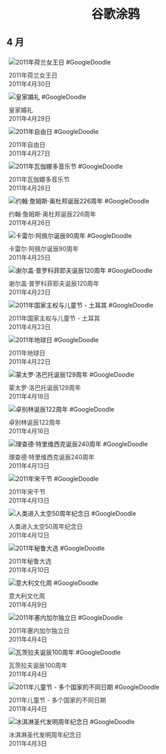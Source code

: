 
<h1 align="center"> 谷歌涂鸦 </h1>




## 4 月

<div class="image">


<img src="https://lh3.googleusercontent.com/fvRa1uof0R34ou0yWaUyDsy363WIsXSqOZ3jNVnSCPM0HHzXNNFQgK7OtX5aOXfxwiUluob5a47MNmisE4nq7N5v0JxQ5481b3DG6-3kkQ=s660" alt="2011年荷兰女王日 #GoogleDoodle" style="margin: 5px"/>
<div class="info" style="font-size: 14px; color:#333333; margin:5px"><div class="title">2011年荷兰女王日</div><div class="date">2011年4月30日</div></div>

<img src="//www.google.com/logos/2011/royalwedding11-hp.png" alt="皇家婚礼 #GoogleDoodle" style="margin: 5px"/>
<div class="info" style="font-size: 14px; color:#333333; margin:5px"><div class="title">皇家婚礼</div><div class="date">2011年4月29日</div></div>

<img src="https://lh3.googleusercontent.com/XPfYmdQX5A2wC4lDER2bhvplvYy4TKoJtPGrVjgAAUWLGiKso3wdKmVVSHqOkfXdcjrP9tJZsb_Uq0HgGXQ4tozo8Gxb6EpMfsjMcYvq=s660" alt="2011年自由日 #GoogleDoodle" style="margin: 5px"/>
<div class="info" style="font-size: 14px; color:#333333; margin:5px"><div class="title">2011年自由日</div><div class="date">2011年4月27日</div></div>

<img src="https://lh3.googleusercontent.com/N3fDdFNUDkL2YPh-u6bTiJt211FOpY7BubGI5bdRdIiGurZgwCW7sjZqhANUHQjoYFatfYT9k-YxHARPk037WOL99KEgXRNPuTEODMpP=s660" alt="2011年瓦伽娜多音乐节 #GoogleDoodle" style="margin: 5px"/>
<div class="info" style="font-size: 14px; color:#333333; margin:5px"><div class="title">2011年瓦伽娜多音乐节</div><div class="date">2011年4月26日</div></div>

<img src="https://lh3.googleusercontent.com/gJ8rCX_dPo0k5dztcQ153SVuKhS5TxPmJygWZMvrBpOZcpP1zoqSbdsPbENrV_-95Rv4kSUnNmjygwRfQ5l2uTYELY008AGc5n4lDe_-uA=s660" alt="约翰·詹姆斯·奥杜邦诞辰226周年 #GoogleDoodle" style="margin: 5px"/>
<div class="info" style="font-size: 14px; color:#333333; margin:5px"><div class="title">约翰·詹姆斯·奥杜邦诞辰226周年</div><div class="date">2011年4月26日</div></div>

<img src="https://lh3.googleusercontent.com/TNMANW5X5fiJz25LG7DGKu2DUw6H0fIGJMkFxuIaX7JVX75cmIUlZeBVr4O4MJ2bEHzhaIysb-tIxVcvdDHkLjArK8wlWCX9WerN57qF=s660" alt="卡雷尔·阿佩尔诞辰90周年 #GoogleDoodle" style="margin: 5px"/>
<div class="info" style="font-size: 14px; color:#333333; margin:5px"><div class="title">卡雷尔·阿佩尔诞辰90周年</div><div class="date">2011年4月25日</div></div>

<img src="//www.google.com/logos/2011/prokofiev11-hp.jpg" alt="谢尔盖·普罗科菲耶夫诞辰120周年 #GoogleDoodle" style="margin: 5px"/>
<div class="info" style="font-size: 14px; color:#333333; margin:5px"><div class="title">谢尔盖·普罗科菲耶夫诞辰120周年</div><div class="date">2011年4月23日</div></div>

<img src="//www.google.com/logos/2011/nat-sov-and-childrens-turkey-hp.png" alt="2011年国家主权与儿童节 - 土耳其 #GoogleDoodle" style="margin: 5px"/>
<div class="info" style="font-size: 14px; color:#333333; margin:5px"><div class="title">2011年国家主权与儿童节 - 土耳其</div><div class="date">2011年4月23日</div></div>

<img src="https://lh3.googleusercontent.com/nRoPcaDXCo3U6bA92igFP166-mA6mFGed6Fo8nKLfwuVPUbWGL3xz1VmDItYB039XbqetWwzs95gjU5UII9Fyjr6feVidG7JYn5LJlbj=s660" alt="2011年地球日 #GoogleDoodle" style="margin: 5px"/>
<div class="info" style="font-size: 14px; color:#333333; margin:5px"><div class="title">2011年地球日</div><div class="date">2011年4月22日</div></div>

<img src="https://lh3.googleusercontent.com/pSIauAfZz07xfRP6o1rZ3LuHXKv01qzCTZHxc7O4t8d0swtpq83iMum0rKWXtxeqAcenhnWPeuyLXKHjsx96FnnyR0_eL8qDdVopQnAi=s660" alt="蒙太罗·洛巴托诞辰129周年 #GoogleDoodle" style="margin: 5px"/>
<div class="info" style="font-size: 14px; color:#333333; margin:5px"><div class="title">蒙太罗·洛巴托诞辰129周年</div><div class="date">2011年4月18日</div></div>

<img src="https://lh3.googleusercontent.com/W0CWtg9l7B9hUsZt-rBM6cVyImFCFdcXVt4h1zRHGgVGxmo_LwGZSTbljchxGS9dSeE-CTmBOQeBIKEqsOYK41LffqS5zfQFWXXl3zi3=s660" alt="卓别林诞辰122周年 #GoogleDoodle" style="margin: 5px"/>
<div class="info" style="font-size: 14px; color:#333333; margin:5px"><div class="title">卓别林诞辰122周年</div><div class="date">2011年4月16日</div></div>

<img src="https://lh3.googleusercontent.com/aKA62Y_UJuzfaQ24Fo8IBOu016S7amcCU3pqcM-y6N92KyjFwJ--xaGHUhpNISO6QJpO4iXjhISPxH89K9_0fI7FnKISXtXFd7Aq2zx3=s660" alt="理查德·特里维西克诞辰240周年 #GoogleDoodle" style="margin: 5px"/>
<div class="info" style="font-size: 14px; color:#333333; margin:5px"><div class="title">理查德·特里维西克诞辰240周年</div><div class="date">2011年4月13日</div></div>

<img src="https://lh3.googleusercontent.com/c5tPJqUYFm-Iyb6Uj5a2D6-1AKu_DFVIv1SrlGBAHRimE5sz2EOaqpzgX7-Fsm0cooD8vULfd9DznunqwtVL0aMAYUtY20nCLiZJPSJb=s660" alt="2011年宋干节 #GoogleDoodle" style="margin: 5px"/>
<div class="info" style="font-size: 14px; color:#333333; margin:5px"><div class="title">2011年宋干节</div><div class="date">2011年4月13日</div></div>

<img src="https://lh3.googleusercontent.com/hEGS7JlhtnZtxaWHNPIMMBHP_3dDPruJ6o1aTrugyPlYKrzbnng3tFPyu5BW_0AvbtZzN-GTcjn7tBESoJ52WVIyvfvVNL5qVHr2r6w=s660" alt="人类进入太空50周年纪念日 #GoogleDoodle" style="margin: 5px"/>
<div class="info" style="font-size: 14px; color:#333333; margin:5px"><div class="title">人类进入太空50周年纪念日</div><div class="date">2011年4月12日</div></div>

<img src="//www.google.com/logos/2011/peruelection11-hp.jpg" alt="2011年秘鲁大选 #GoogleDoodle" style="margin: 5px"/>
<div class="info" style="font-size: 14px; color:#333333; margin:5px"><div class="title">2011年秘鲁大选</div><div class="date">2011年4月10日</div></div>

<img src="https://lh3.googleusercontent.com/yt0hGZ9WnPXoyc3WABpqxK50UgrErxBHAwo820dR9h1hasOlLG1eEYCzh2seU5JeOgKmQLyq_nEzcfI4eugm_qg7tNUNrVaJ45J4STEY=s660" alt="意大利文化周 #GoogleDoodle" style="margin: 5px"/>
<div class="info" style="font-size: 14px; color:#333333; margin:5px"><div class="title">意大利文化周</div><div class="date">2011年4月9日</div></div>

<img src="https://lh3.googleusercontent.com/6mSxR8kDxPmk3WgrRCMbPZe5blU3_X667wYjjSKbv5p4x4_R_e9BrspfvIZnyXomRtJBWll-QT6e8gZRLcFjkTkZVPh09TDHhIbJvvYBdw=s660" alt="2011年塞内加尔独立日 #GoogleDoodle" style="margin: 5px"/>
<div class="info" style="font-size: 14px; color:#333333; margin:5px"><div class="title">2011年塞内加尔独立日</div><div class="date">2011年4月4日</div></div>

<img src="//www.google.com/logos/2011/ctvrtek11-hp.jpg" alt="瓦茨拉夫诞辰100周年 #GoogleDoodle" style="margin: 5px"/>
<div class="info" style="font-size: 14px; color:#333333; margin:5px"><div class="title">瓦茨拉夫诞辰100周年</div><div class="date">2011年4月4日</div></div>

<img src="//www.google.com/logos/2011/childrensday11-hp.jpg" alt="2011年儿童节 - 多个国家的不同日期 #GoogleDoodle" style="margin: 5px"/>
<div class="info" style="font-size: 14px; color:#333333; margin:5px"><div class="title">2011年儿童节 - 多个国家的不同日期</div><div class="date">2011年4月4日</div></div>

<img src="https://lh3.googleusercontent.com/j-ZbYTLdZgXKwozSowaHbDt9UHEYJvMYfSTvTGHBY7-VLVp6PngfX5AL7elP1v3sSDir8sJhGivtl97hALiIxOG4wBPA_a6Aox_Oxc45=s660" alt="冰淇淋圣代发明周年纪念日 #GoogleDoodle" style="margin: 5px"/>
<div class="info" style="font-size: 14px; color:#333333; margin:5px"><div class="title">冰淇淋圣代发明周年纪念日</div><div class="date">2011年4月3日</div></div>

</div>








